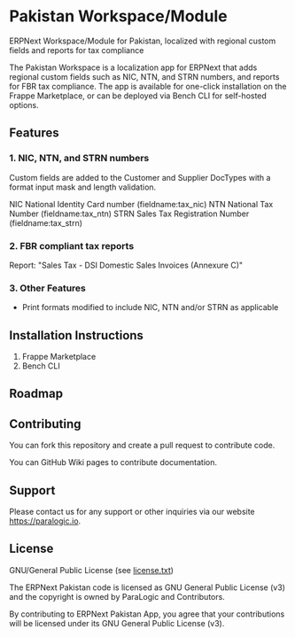 Pakistan Workspace/Module
==========================
ERPNext Workspace/Module for Pakistan, localized with regional custom fields and reports for tax compliance

The Pakistan Workspace is a localization app for ERPNext that adds regional custom fields such as NIC, NTN, and STRN numbers, and reports for FBR tax compliance. The app is available for one-click installation on the Frappe Marketplace, or can be deployed via Bench CLI for self-hosted options.

## Features
### 1. NIC, NTN, and STRN numbers
Custom fields are added to the Customer and Supplier DocTypes with a format input mask and length validation.

NIC National Identity Card number (fieldname:tax_nic)
NTN National Tax Number (fieldname:tax_ntn)
STRN Sales Tax Registration Number (fieldname:tax_strn)

### 2. FBR compliant tax reports
Report: "Sales Tax - DSI Domestic Sales Invoices (Annexure C)"

### 3. Other Features
- Print formats modified to include NIC, NTN and/or STRN as applicable

## Installation Instructions
1. Frappe Marketplace
2. Bench CLI

## Roadmap

## Contributing
You can fork this repository and create a pull request to contribute code.

You can GitHub Wiki pages to contribute documentation.

## Support
Please contact us for any support or other inquiries via our website https://paralogic.io.

## License
GNU/General Public License (see [license.txt](license.txt))

The ERPNext Pakistan code is licensed as GNU General Public License (v3) and the copyright is owned by ParaLogic and Contributors.

By contributing to ERPNext Pakistan App, you agree that your contributions will be licensed under its GNU General Public License (v3).
